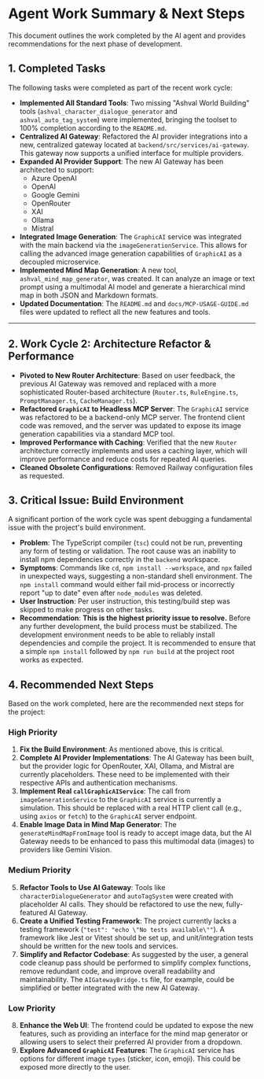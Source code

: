# Agent Work Summary & Next Steps

This document outlines the work completed by the AI agent and provides recommendations for the next phase of development.

## 1. Completed Tasks

The following tasks were completed as part of the recent work cycle:

- **Implemented All Standard Tools**: Two missing "Ashval World Building" tools (`ashval_character_dialogue_generator` and `ashval_auto_tag_system`) were implemented, bringing the toolset to 100% completion according to the `README.md`.
- **Centralized AI Gateway**: Refactored the AI provider integrations into a new, centralized gateway located at `backend/src/services/ai-gateway`. This gateway now supports a unified interface for multiple providers.
- **Expanded AI Provider Support**: The new AI Gateway has been architected to support:
    - Azure OpenAI
    - OpenAI
    - Google Gemini
    - OpenRouter
    - XAI
    - Ollama
    - Mistral
- **Integrated Image Generation**: The `GraphicAI` service was integrated with the main backend via the `imageGenerationService`. This allows for calling the advanced image generation capabilities of `GraphicAI` as a decoupled microservice.
- **Implemented Mind Map Generation**: A new tool, `ashval_mind_map_generator`, was created. It can analyze an image or text prompt using a multimodal AI model and generate a hierarchical mind map in both JSON and Markdown formats.
- **Updated Documentation**: The `README.md` and `docs/MCP-USAGE-GUIDE.md` files were updated to reflect all the new features and tools.

---

## 2. Work Cycle 2: Architecture Refactor & Performance

- **Pivoted to New Router Architecture**: Based on user feedback, the previous AI Gateway was removed and replaced with a more sophisticated Router-based architecture (`Router.ts`, `RuleEngine.ts`, `PromptManager.ts`, `CacheManager.ts`).
- **Refactored `GraphicAI` to Headless MCP Server**: The `GraphicAI` service was refactored to be a backend-only MCP server. The frontend client code was removed, and the server was updated to expose its image generation capabilities via a standard MCP tool.
- **Improved Performance with Caching**: Verified that the new `Router` architecture correctly implements and uses a caching layer, which will improve performance and reduce costs for repeated AI queries.
- **Cleaned Obsolete Configurations**: Removed Railway configuration files as requested.

## 3. Critical Issue: Build Environment

A significant portion of the work cycle was spent debugging a fundamental issue with the project's build environment.

- **Problem**: The TypeScript compiler (`tsc`) could not be run, preventing any form of testing or validation. The root cause was an inability to install npm dependencies correctly in the `backend` workspace.
- **Symptoms**: Commands like `cd`, `npm install --workspace`, and `npx` failed in unexpected ways, suggesting a non-standard shell environment. The `npm install` command would either fail mid-process or incorrectly report "up to date" even after `node_modules` was deleted.
- **User Instruction**: Per user instruction, this testing/build step was skipped to make progress on other tasks.
- **Recommendation**: **This is the highest priority issue to resolve.** Before any further development, the build process must be stabilized. The development environment needs to be able to reliably install dependencies and compile the project. It is recommended to ensure that a simple `npm install` followed by `npm run build` at the project root works as expected.

## 4. Recommended Next Steps

Based on the work completed, here are the recommended next steps for the project:

### High Priority

1.  **Fix the Build Environment**: As mentioned above, this is critical.
2.  **Complete AI Provider Implementations**: The AI Gateway has been built, but the provider logic for OpenRouter, XAI, Ollama, and Mistral are currently placeholders. These need to be implemented with their respective APIs and authentication mechanisms.
3.  **Implement Real `callGraphicAIService`**: The call from `imageGenerationService` to the `GraphicAI` service is currently a simulation. This should be replaced with a real HTTP client call (e.g., using `axios` or `fetch`) to the `GraphicAI` server endpoint.
4.  **Enable Image Data in Mind Map Generator**: The `generateMindMapFromImage` tool is ready to accept image data, but the AI Gateway needs to be enhanced to pass this multimodal data (images) to providers like Gemini Vision.

### Medium Priority

5.  **Refactor Tools to Use AI Gateway**: Tools like `characterDialogueGenerator` and `autoTagSystem` were created with placeholder AI calls. They should be refactored to use the new, fully-featured AI Gateway.
6.  **Create a Unified Testing Framework**: The project currently lacks a testing framework (`"test": "echo \"No tests available\""`). A framework like Jest or Vitest should be set up, and unit/integration tests should be written for the new tools and services.
7.  **Simplify and Refactor Codebase**: As suggested by the user, a general code cleanup pass should be performed to simplify complex functions, remove redundant code, and improve overall readability and maintainability. The `AIGatewayBridge.ts` file, for example, could be simplified or better integrated with the new AI Gateway.

### Low Priority

8.  **Enhance the Web UI**: The frontend could be updated to expose the new features, such as providing an interface for the mind map generator or allowing users to select their preferred AI provider from a dropdown.
9.  **Explore Advanced `GraphicAI` Features**: The `GraphicAI` service has options for different image `types` (sticker, icon, emoji). This could be exposed more directly to the user.
